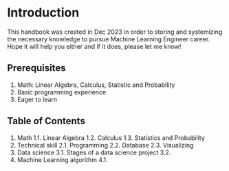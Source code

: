 # Introduction

This handbook was created in Dec 2023 in order to storing and systemizing the necessary knowledge to pursue Machine Learning Engineer career. Hope it will help you either and if it does, please let me know!

## Prerequisites

1. Math: Linear Algebra, Calculus, Statistic and Probability
2. Basic programming experience
3. Eager to learn

## Table of Contents

1. Math
	1.1. Linear Algebra
	1.2. Calculus
	1.3. Statistics and Probability
2. Technical skill
	2.1. Programming
	2.2. Database
	2.3. Visualizing
3. Data science
	3.1. Stages of a data science project
	3.2. 
4. Machine Learning algorithm
	4.1.